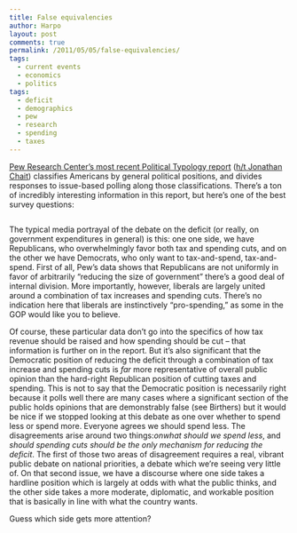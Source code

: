```yaml
---
title: False equivalencies
author: Harpo
layout: post
comments: true
permalink: /2011/05/05/false-equivalencies/
tags:
  - current events
  - economics
  - politics
tags:
  - deficit
  - demographics
  - pew
  - research
  - spending
  - taxes
---
```

<a href="http://people-press.org/2011/05/04/beyond-red-vs-blue-the-political-typology/" target="_blank">Pew Research Center&#8217;s most recent Political Typology report</a> (<a href="http://www.tnr.com/blog/jonathan-chait/87901/public-opinion-and-the-deficit" target="_blank">h/t Jonathan Chait</a>) classifies Americans by general political positions, and divides responses to issue-based polling along those classifications. There&#8217;s a ton of incredibly interesting information in this report, but here&#8217;s one of the best survey questions:

<a href="http://people-press.org/2011/05/04/section-7-the-budget-deficit-taxes-spending-and-entitlements/" target="_blank"><img src="http://people-press.org/files/2011/05/2011-typology-s7-04.png" alt="" /></a>

The typical media portrayal of the debate on the deficit (or really, on government expenditures in general) is this: one one side, we have Republicans, who overwhelmingly favor both tax and spending cuts, and on the other we have Democrats, who only want to tax-and-spend, tax-and-spend. First of all, Pew&#8217;s data shows that Republicans are not uniformly in favor of arbitrarily &#8220;reducing the size of government&#8221;  there&#8217;s a good deal of internal division. More importantly, however, liberals are largely united around a combination of tax increases and spending cuts. There&#8217;s no indication here that liberals are instinctively &#8220;pro-spending,&#8221; as some in the GOP would like you to believe.

Of course, these particular data don&#8217;t go into the specifics of how tax revenue should be raised and how spending should be cut &#8211; that information is further on in the report. But it&#8217;s also significant that the Democratic position of reducing the deficit through a combination of tax increase and spending cuts is *far* more representative of overall public opinion than the hard-right Republican position of cutting taxes and spending. This is not to say that the Democratic position is necessarily right because it polls well  there are many cases where a significant section of the public holds opinions that are demonstrably false (see Birthers)  but it would be nice if we stopped looking at this debate as one over whether to spend less or spend more. Everyone agrees we should spend less. The disagreements arise around two things:*onwhat should we spend less*, and *should spending cuts should be the only mechanism for reducing the deficit*. The first of those two areas of disagreement requires a real, vibrant public debate on national priorities, a debate which we&#8217;re seeing very little of. On that second issue, we have a discourse where one side takes a hardline position which is largely at odds with what the public thinks, and the other side takes a more moderate, diplomatic, and workable position that is basically in line with what the country wants.

Guess which side gets more attention?